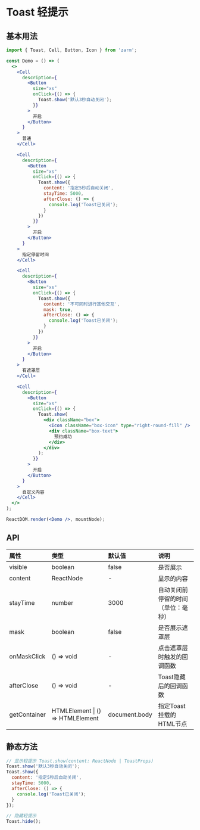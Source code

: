 # Toast 轻提示


## 基本用法
```jsx
import { Toast, Cell, Button, Icon } from 'zarm';

const Demo = () => (
  <>
    <Cell
      description={
        <Button
          size="xs"
          onClick={() => {
            Toast.show('默认3秒自动关闭');
          }}
        >
          开启
        </Button>
      }
    >
      普通
    </Cell>

    <Cell
      description={
        <Button
          size="xs"
          onClick={() => {
            Toast.show({
              content: '指定5秒后自动关闭',
              stayTime: 5000,
              afterClose: () => {
                console.log('Toast已关闭');
              }
            })
          }}
        >
          开启
        </Button>
      }
    >
      指定停留时间
    </Cell>

    <Cell
      description={
        <Button
          size="xs"
          onClick={() => {
            Toast.show({
              content: '不可同时进行其他交互',
              mask: true,
              afterClose: () => {
                console.log('Toast已关闭');
              }
            })
          }}
        >
          开启
        </Button>
      }
    >
      有遮罩层
    </Cell>

    <Cell
      description={
        <Button
          size="xs"
          onClick={() => {
            Toast.show(
              <div className="box">
                <Icon className="box-icon" type="right-round-fill" />
                <div className="box-text">
                  预约成功
                </div>
              </div>
            );
          }}
        >
          开启
        </Button>
      }
    >
      自定义内容
    </Cell>
  </>
);

ReactDOM.render(<Demo />, mountNode);
```



## API

| 属性 | 类型 | 默认值 | 说明 |
| :--- | :--- | :--- | :--- |
| visible | boolean | false | 是否展示 |
| content | ReactNode | - | 显示的内容 |
| stayTime | number | 3000 | 自动关闭前停留的时间（单位：毫秒） |
| mask | boolean | false | 是否展示遮罩层 |
| onMaskClick | () => void | - | 点击遮罩层时触发的回调函数 |
| afterClose | () => void | - | Toast隐藏后的回调函数 |
| getContainer | HTMLElement &#124; () => HTMLElement | document.body | 指定Toast挂载的HTML节点 |

## 静态方法

```js
// 显示轻提示 Toast.show(content: ReactNode | ToastProps)
Toast.show('默认3秒自动关闭');
Toast.show({
  content: '指定5秒后自动关闭',
  stayTime: 5000,
  afterClose: () => {
    console.log('Toast已关闭');
  }
});

// 隐藏轻提示
Toast.hide();
```
